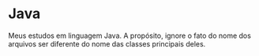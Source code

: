 # Java
Meus estudos em linguagem Java. A propósito, ignore o fato do nome dos arquivos ser diferente do nome das classes principais deles.
